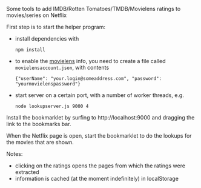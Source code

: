 Some tools to add IMDB/Rotten Tomatoes/TMDB/Movielens ratings to movies/series on Netflix

First step is to start the helper program:

 - install dependencies with 

       npm install 

 - to enable the [movielens](https://movielens.org/) info, you need to create
   a file called ``movielensaccount.json``, with contents

       {"userName": "your.login@someaddress.com", "password": "yourmovielenspassword"}

 - start server on a certain port, with a number of worker threads, e.g.

       node lookupserver.js 9000 4

Install the bookmarklet by surfing to http://localhost:9000 and dragging the
link to the bookmarks bar.

When the Netflix page is open, start the bookmarklet to do the lookups for the
movies that are shown.

Notes:

 - clicking on the ratings opens the pages from which the ratings were
   extracted
 - information is cached (at the moment indefinitely) in localStorage
